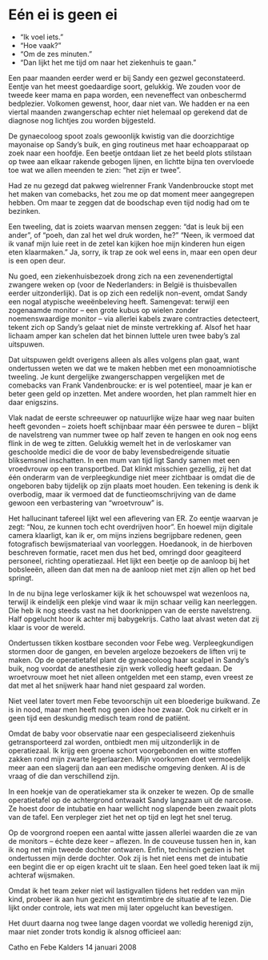 # Eén ei is geen ei

- “Ik voel iets.”
- “Hoe vaak?”
- “Om de zes minuten.”
- “Dan lijkt het me tijd om naar het ziekenhuis te gaan.”

Een paar maanden eerder werd er bij Sandy een gezwel geconstateerd. Eentje van het meest goedaardige soort, gelukkig. We zouden voor de tweede keer mama en papa worden, een neveneffect van onbeschermd bedplezier. Volkomen gewenst, hoor, daar niet van. We hadden er na een viertal maanden zwangerschap echter niet helemaal op gerekend dat de diagnose nog lichtjes zou worden bijgesteld.

De gynaecoloog spoot zoals gewoonlijk kwistig van die doorzichtige mayonaise op Sandy’s buik, en ging routineus met haar echoapparaat op zoek naar een hoofdje. Een beetje ontdaan liet ze het beeld plots stilstaan op twee aan elkaar rakende gebogen lijnen, en lichtte bijna ten overvloede toe wat we allen meenden te zien: “het zijn er twee”.

Had ze nu gezegd dat pakweg wielrenner Frank Vandenbroucke stopt met het maken van comebacks, het zou me op dat moment meer aangegrepen hebben. Om maar te zeggen dat de boodschap even tijd nodig had om te bezinken.

Een tweeling, dat is zoiets waarvan mensen zeggen: “dat is leuk bij een ander”, of “poeh, dan zal het wel druk worden, he?” “Neen, ik vermoed dat ik vanaf mijn luie reet in de zetel kan kijken hoe mijn kinderen hun eigen eten klaarmaken.” Ja, sorry, ik trap ze ook wel eens in, maar een open deur is een open deur.

Nu goed, een ziekenhuisbezoek drong zich na een zevenendertigtal zwangere weken op (voor de Nederlanders: in België is thuisbevallen eerder uitzonderlijk). Dat is op zich een redelijk non-event, omdat Sandy een nogal atypische weeënbeleving heeft. Samengevat: terwijl een zogenaamde monitor – een grote kubus op wielen zonder noemenswaardige monitor – via allerlei kabels zware contracties detecteert, tekent zich op Sandy’s gelaat niet de minste vertrekking af. Alsof het haar lichaam amper kan schelen dat het binnen luttele uren twee baby’s zal uitspuwen.

Dat uitspuwen geldt overigens alleen als alles volgens plan gaat, want ondertussen weten we dat we te maken hebben met een monoamniotische tweeling. Je kunt dergelijke zwangerschappen vergelijken met de comebacks van Frank Vandenbroucke: er is wel potentieel, maar je kan er beter geen geld op inzetten. Met andere woorden, het plan rammelt hier en daar enigszins.

Vlak nadat de eerste schreeuwer op natuurlijke wijze haar weg naar buiten heeft gevonden – zoiets hoeft schijnbaar maar één perswee te duren – blijkt de navelstreng van nummer twee op half zeven te hangen en ook nog eens flink in de weg te zitten. Gelukkig wemelt het in de verloskamer van geschoolde medici die de voor de baby levensbedreigende situatie bliksemsnel inschatten. In een mum van tijd ligt Sandy samen met een vroedvrouw op een transportbed. Dat klinkt misschien gezellig, zij het dat één onderarm van de verpleegkundige niet meer zichtbaar is omdat die de ongeboren baby tijdelijk op zijn plaats moet houden. Een tekening is denk ik overbodig, maar ik vermoed dat de functieomschrijving van de dame gewoon een verbastering van “wroetvrouw” is.

Het hallucinant tafereel lijkt wel een aflevering van ER. Zo eentje waarvan je zegt: “Nou, ze kunnen toch echt overdrijven hoor”. En hoewel mijn digitale camera klaarligt, kan ik er, om mijns inziens begrijpbare redenen, geen fotografisch bewijsmateriaal van voorleggen. Hoedanook, in de hierboven beschreven formatie, racet men dus het bed, omringd door geagiteerd personeel, richting operatiezaal. Het lijkt een beetje op de aanloop bij het bobsleeën, alleen dan dat men na de aanloop niet met zijn allen op het bed springt.

In de nu bijna lege verloskamer kijk ik het schouwspel wat wezenloos na, terwijl ik eindelijk een plekje vind waar ik mijn schaar veilig kan neerleggen. Die heb ik nog steeds vast na het doorknippen van de eerste navelstreng. Half opgelucht hoor ik achter mij babygekrijs. Catho laat alvast weten dat zij klaar is voor de wereld.

Ondertussen tikken kostbare seconden voor Febe weg. Verpleegkundigen stormen door de gangen, en bevelen argeloze bezoekers de liften vrij te maken. Op de operatietafel plant de gynaecoloog haar scalpel in Sandy’s buik, nog voordat de anesthesie zijn werk volledig heeft gedaan. De wroetvrouw moet het niet alleen ontgelden met een stamp, even vreest ze dat met al het snijwerk haar hand niet gespaard zal worden.

Niet veel later tovert men Febe tevoorschijn uit een bloederige buikwand. Ze is in nood, maar men heeft nog geen idee hoe zwaar. Ook nu cirkelt er in geen tijd een deskundig medisch team rond de patiënt.

Omdat de baby voor observatie naar een gespecialiseerd ziekenhuis getransporteerd zal worden, ontbiedt men mij uitzonderlijk in de operatiezaal. Ik krijg een groene schort voorgebonden en witte stoffen zakken rond mijn zwarte legerlaarzen. Mijn voorkomen doet vermoedelijk meer aan een slagerij dan aan een medische omgeving denken. Al is de vraag of die dan verschillend zijn.

In een hoekje van de operatiekamer sta ik onzeker te wezen. Op de smalle operatietafel op de achtergrond ontwaakt Sandy langzaam uit de narcose. Ze hoest door de intubatie en haar wellicht nog slapende been zwaait plots van de tafel. Een verpleger ziet het net op tijd en legt het snel terug.

Op de voorgrond roepen een aantal witte jassen allerlei waarden die ze van de monitors – échte deze keer – aflezen. In de couveuse tussen hen in, kan ik nog net mijn tweede dochter ontwaren. Enfin, technisch gezien is het ondertussen mijn derde dochter. Ook zij is het niet eens met de intubatie een begint die er op eigen kracht uit te slaan. Een heel goed teken laat ik mij achteraf wijsmaken.

Omdat ik het team zeker niet wil lastigvallen tijdens het redden van mijn kind, probeer ik aan hun gezicht en stemtimbre de situatie af te lezen. Die lijkt onder controle, iets wat men mij later opgelucht kan bevestigen.

Het duurt daarna nog twee lange dagen voordat we volledig herenigd zijn, maar niet zonder trots kondig ik alsnog officieel aan:
 

Catho en Febe Kalders
14 januari 2008